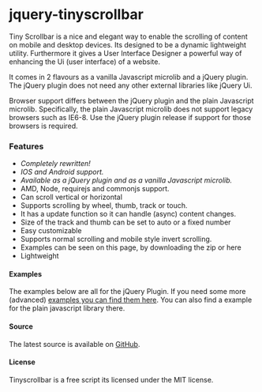 jquery-tinyscrollbar
====================

Tiny Scrollbar is a nice and elegant way to enable the scrolling of content on mobile and desktop devices. Its designed to be a dynamic lightweight utility. Furthermore it gives a User Interface Designer a powerful way of enhancing the Ui (user interface) of a website.

It comes in 2 flavours as a vanilla Javascript microlib and a jQuery plugin. The jQuery plugin does not need any other external libraries like jQuery Ui.

Browser support differs between the jQuery plugin and the plain Javascript microlib. Specifically, the plain Javascript microlib does not support legacy browsers such as IE6-8. Use the jQuery plugin release if support for those browsers is required.

### Features
* *Completely rewritten!*
* *IOS and Android support.*
* *Available as a jQuery plugin and as a vanilla Javascript microlib.*
* AMD, Node, requirejs and commonjs support.
* Can scroll vertical or horizontal
* Supports scrolling by wheel, thumb, track or touch.
* It has a update function so it can handle (async) content changes.
* Size of the track and thumb can be set to auto or a fixed number
* Easy customizable
* Supports normal scrolling and mobile style invert scrolling.
* Examples can be seen on this page, by downloading the zip or here
* Lightweight

#### Examples

The examples below are all for the jQuery Plugin. If you need some more (advanced) [examples you can find them here](http://baijs.com/tinyscrollbar/examples/). You can also find a example for the plain javascript library there.

#### Source

The latest source is available on [GitHub](https://github.com/wieringen/tinyscrollbar).

#### License

Tinyscrollbar is a free script its licensed under the MIT license.

